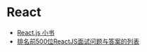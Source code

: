 # React

* [React.js 小书](https://github.com/huzidaha/react-naive-book)
* [排名前500位ReactJS面试问题与答案的列表](https://github.com/sudheerj/reactjs-interview-questions)